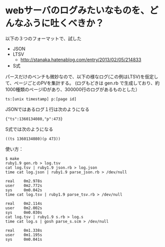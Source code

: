 
webサーバのログみたいなものを、どんなふうに吐くべきか？
====

以下の３つのフォーマットで、試した

* JSON
* LTSV
  * http://stanaka.hatenablog.com/entry/2013/02/05/214833
* S式

パースだけのベンチも微妙なので、以下の様なログ(この例はLTSV)を仮定して、ページごとのPVを集計する。
(ログもどきは gen.rb で生成しており、約1000種類のページIDがあり、300000行のログがあるものとした）

    ts:[unix timestamp] p:[page id]

JSONではあるログ１行は次のようになる

    {"ts":1360134080,"p":473}

S式では次のようになる

    ((ts 1360134080)(p 473))


使い方：

    $ make
    ruby1.9 gen.rb > log.tsv
    cat log.tsv | ruby1.9 json.rb > log.json
    time cat log.json | ruby1.9 parse_json.rb > /dev/null
    
    real    0m2.978s
    user    0m2.772s
    sys     0m0.042s
    time cat log.tsv | ruby1.9 parse_tsv.rb > /dev/null
    
    real    0m2.114s
    user    0m2.002s
    sys     0m0.030s
    cat log.tsv | ruby1.9 s.rb > log.s
    time cat log.s | gosh parse_s.scm > /dev/null
    
    real    0m1.338s
    user    0m1.195s
    sys     0m0.041s
